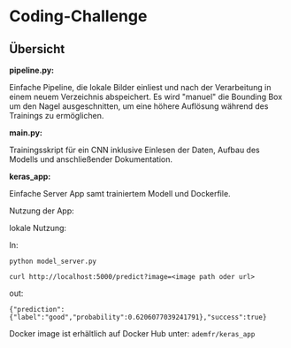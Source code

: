 # Coding-Challenge

## Übersicht

**pipeline.py:**

Einfache Pipeline, die lokale Bilder einliest und nach der Verarbeitung in einem neuem Verzeichnis abspeichert.
Es wird "manuel" die Bounding Box um den Nagel ausgeschnitten, um eine höhere Auflösung während des Trainings zu ermöglichen.

**main.py:**

Trainingsskript für ein CNN inklusive Einlesen der Daten, Aufbau des Modells und anschließender Dokumentation.


**keras_app:**

Einfache Server App samt trainiertem Modell und Dockerfile.

Nutzung der App:

lokale Nutzung:

In:

`python model_server.py`

`curl http://localhost:5000/predict?image=<image path oder url>`

out:

`{"prediction":{"label":"good","probability":0.6206077039241791},"success":true}`

Docker image ist erhältlich auf Docker Hub unter:
`ademfr/keras_app`


